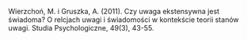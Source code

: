 ﻿---
layout: post
date:   2011-01-01 09:00:00
link: http://cejsh.icm.edu.pl/cejsh/element/bwmeta1.element.pan-ps-yid-2011-iid-3-art-000000000003
categories: article
year: 2011
---

Wierzchoń, M. i Gruszka, A. (2011). Czy uwaga ekstensywna jest świadoma? O relcjach uwagi i świadomości w kontekście teorii stanów uwagi. Studia Psychologiczne, 49(3),  43-55.